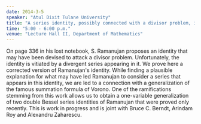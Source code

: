 ```yaml
---
date: 2014-3-5
speaker: "Atul Dixit Tulane University"
title: "A series identity, possibly connected with a divisor problem, in Ramanujan's Lost Notebook"
time: "5:00 - 6:00 p.m." 
venue: "Lecture Hall II, Department of Mathematics"
---
```

On page 336 in his lost notebook, S. Ramanujan proposes an identity that may have been devised to attack a divisor problem. Unfortunately, the identity is vitiated by a divergent series appearing in it. We prove here a corrected version of Ramanujan's identity. While finding a plausible explanation for what may have led Ramanujan to consider a series that appears in this identity, we are led to a connection with a generalization of the famous summation formula of Vorono. One of the ramifications stemming from this work allows us to obtain a one-variable generalization of two double Bessel series identities of Ramanujan that were proved only recently. This is work in progress and is joint with Bruce C. Berndt, Arindam Roy and Alexandru Zaharescu.
